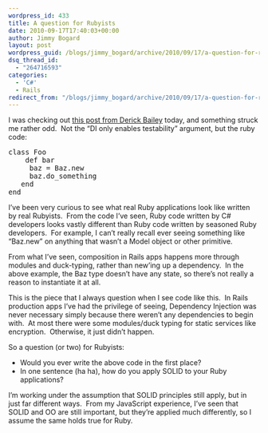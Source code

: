 ```yaml
---
wordpress_id: 433
title: A question for Rubyists
date: 2010-09-17T17:40:03+00:00
author: Jimmy Bogard
layout: post
wordpress_guid: /blogs/jimmy_bogard/archive/2010/09/17/a-question-for-rubyists.aspx
dsq_thread_id:
  - "264716593"
categories:
  - 'C#'
  - Rails
redirect_from: "/blogs/jimmy_bogard/archive/2010/09/17/a-question-for-rubyists.aspx/"
---
```

I was checking out [this post from Derick Bailey](http://www.lostechies.com/blogs/derickbailey/archive/2010/09/10/design-and-testability.aspx) today, and something struck me rather odd.&#160; Not the “DI only enables testability” argument, but the ruby code:

<pre>class Foo<br />&#160;&#160;&#160; def bar<br />&#160;&#160;&#160;&#160; baz = Baz.new<br />&#160;&#160;&#160;&#160; baz.do_something<br />&#160;&#160; end
end</pre>

I’ve been very curious to see what real Ruby applications look like written by real Rubyists.&#160; From the code I’ve seen, Ruby code written by C# developers looks vastly different than Ruby code written by seasoned Ruby developers.&#160; For example, I can’t really recall ever seeing something like “Baz.new” on anything that wasn’t a Model object or other primitive.

From what I’ve seen, composition in Rails apps happens more through modules and duck-typing, rather than new’ing up a dependency.&#160; In the above example, the Baz type doesn’t have any state, so there’s not really a reason to instantiate it at all.

This is the piece that I always question when I see code like this.&#160; In Rails production apps I’ve had the privilege of seeing, Dependency Injection was never necessary simply because there weren’t any dependencies to begin with.&#160; At most there were some modules/duck typing for static services like encryption.&#160; Otherwise, it just didn’t happen.

So a question (or two) for Rubyists:

  * Would you ever write the above code in the first place?
  * In one sentence (ha ha), how do you apply SOLID to your Ruby applications?

I’m working under the assumption that SOLID principles still apply, but in just far different ways.&#160; From my JavaScript experience, I’ve seen that SOLID and OO are still important, but they’re applied much differently, so I assume the same holds true for Ruby.